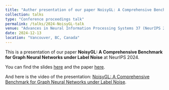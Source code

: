```yaml
---
title: "Auther presentation of our paper NoisyGL: A Comprehensive Benchmark for Graph Neural Networks under Label Noise"
collection: talks
type: "Conference proceedings talk"
permalink: /talks/2024-NoisyGL-talk
venue: "Advances in Neural Information Processing Systems 37 (NeurIPS 2024)"
date: 2024-12-13
location: "Vancouver, BC, Canada"
---
```

This is a presentation of our paper **NoisyGL: A Comprehensive Benchmark for Graph Neural Networks under Label Noise** at NeurIPS 2024. 

You can find the slides [here](https://neurips.cc/media/neurips-2024/Slides/97611.pdf) and the paper [here](https://papers.nips.cc/paper_files/paper/2024/hash/436ffa18e7e17be336fd884f8ebb5748-Abstract-Datasets_and_Benchmarks_Track.html).

And here is the video of the presentation: [NoisyGL: A Comprehensive Benchmark for Graph Neural Networks under Label Noise](https://nips.cc/virtual/2024/poster/97611).
